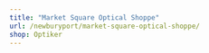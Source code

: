 ```yaml
---
title: "Market Square Optical Shoppe"
url: /newburyport/market-square-optical-shoppe/
shop: Optiker
---
```

